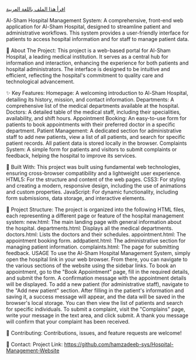 [اقرأ هذا الملف باللغة العربية](README.ar.md)

Al-Sham Hospital Management System:
A comprehensive, front-end web application for Al-Sham Hospital, designed to streamline patient and administrative workflows. This system provides a user-friendly interface for patients to access hospital information and for staff to manage patient data.

🌟 About The Project:
This project is a web-based portal for Al-Sham Hospital, a leading medical institution. It serves as a central hub for information and interaction, enhancing the experience for both patients and hospital administrators. The interface is designed to be intuitive and efficient, reflecting the hospital's commitment to quality care and technological advancement.

✨ Key Features:
Homepage: A welcoming introduction to Al-Sham Hospital, detailing its history, mission, and contact information.
Departments: A comprehensive list of the medical departments available at the hospital.
Doctors: A detailed table of the medical staff, including their specialities, availability, and shift hours.
Appointment Booking: An easy-to-use form for patients to book appointments with their preferred doctor in a specific department.
Patient Management: A dedicated section for administrative staff to add new patients, view a list of all patients, and search for specific patient records. All patient data is stored locally in the browser.
Complaints System: A simple form for patients and visitors to submit complaints or feedback, helping the hospital to improve its services.

🚀 Built With:
This project was built using fundamental web technologies, ensuring cross-browser compatibility and a lightweight user experience.
HTML5: For the structure and content of the web pages.
CSS3: For styling and creating a modern, responsive design, including the use of animations and custom properties.
JavaScript: For dynamic functionality, including form submissions, data storage, and interactive elements.

📂 Project Structure:
The project is organized into the following HTML files, each representing a different page or feature of the hospital management system:
new.html: The main landing page with general information about the hospital.
departments.html: Displays all the medical departments.
doctors.html: Lists the doctors and their schedules.
appointment.html: The appointment booking form.
addpatient.html: The administrative section for managing patient information.
complaints.html: The page for submitting feedback.
USAGE
To use the Al-Sham Hospital Management System, simply open the hospital link in your web browser. From there, you can navigate to the various sections of the website using the sidebar links.
To book an appointment, go to the "Book Appointment" page, fill in the required details, and submit the form. A confirmation message with the appointment details will be displayed.
To add a new patient (for administrative staff), navigate to the "Add new patient" section. After filling in the patient's information and saving it, a success message will appear, and the data will be saved in the browser's local storage. You can then view the list of patients and search for specific individuals.
To submit a complaint, visit the "Complains" page, write your message in the text area, and click submit. A thank you message will confirm that your complaint has been received.

🤝 Contributing:
Contributions, issues, and feature requests are welcome!

📧 Contact:
Project Link: https://github.com/hamzadeeb-sys/Hospital-Management-Website